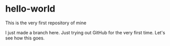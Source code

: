 # hello-world
This is the very first repository of mine

I just made a branch here. Just trying out GitHub for the very first time. Let's see how this goes.
